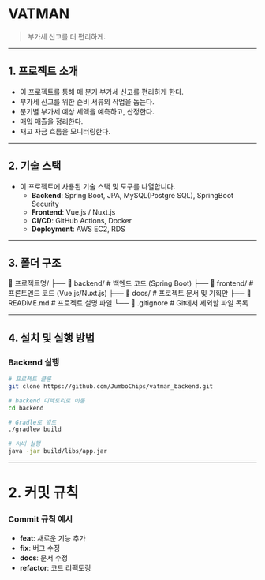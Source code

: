 # VATMAN
> 부가세 신고를 더 편리하게.

---

## 1. 프로젝트 소개
- 이 프로젝트를 통해 매 분기 부가세 신고를 편리하게 한다.
- 부가세 신고를 위한 준비 서류의 작업을 돕는다.
- 분기별 부가세 예상 세액을 예측하고, 산정한다.
- 매입 매출을 정리한다.
- 재고 자금 흐름을 모니터링한다.

---

## 2. 기술 스택
- 이 프로젝트에 사용된 기술 스택 및 도구를 나열합니다.
    - **Backend**: Spring Boot, JPA, MySQL(Postgre SQL), SpringBoot Security
    - **Frontend**: Vue.js / Nuxt.js
    - **CI/CD**: GitHub Actions, Docker
    - **Deployment**: AWS EC2, RDS

---

## 3. 폴더 구조
📁 프로젝트명/ 
            ├── 📂 backend/ # 백엔드 코드 (Spring Boot) 
            ├── 📂 frontend/ # 프론트엔드 코드 (Vue.js/Nuxt.js) 
            ├── 📂 docs/ # 프로젝트 문서 및 기획안 
            ├── 📄 README.md # 프로젝트 설명 파일 
            └── 📄 .gitignore # Git에서 제외할 파일 목록

---

## 4. 설치 및 실행 방법

### Backend 실행
```bash
# 프로젝트 클론
git clone https://github.com/JumboChips/vatman_backend.git

# backend 디렉토리로 이동
cd backend  

# Gradle로 빌드
./gradlew build  

# 서버 실행
java -jar build/libs/app.jar

```
---

# 2. 커밋 규칙

### Commit 규칙 예시

- **feat**: 새로운 기능 추가
- **fix**: 버그 수정
- **docs**: 문서 수정
- **refactor**: 코드 리팩토링
